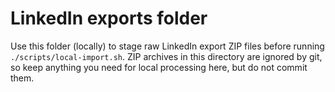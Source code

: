 # LinkedIn exports folder

Use this folder (locally) to stage raw LinkedIn export ZIP files before running
`./scripts/local-import.sh`. ZIP archives in this directory are ignored by git,
so keep anything you need for local processing here, but do not commit them.
